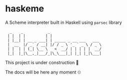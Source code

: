 # haskeme

A Scheme interpreter built in Haskell using `parsec` library

```
  _    _           _                       
 | |  | |         | |                      
 | |__| | __ _ ___| | _____ _ __ ___   ___ 
 |  __  |/ _` / __| |/ / _ \ '_ ` _ \ / _ \
 | |  | | (_| \__ \   <  __/ | | | | |  __/
 |_|  |_|\__,_|___/_|\_\___|_| |_| |_|\___|
```

This project is under construction 🚧

The docs will be here any moment ⏲